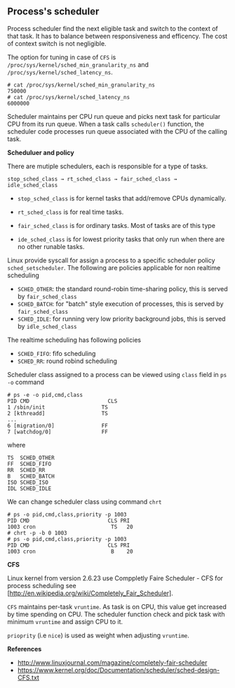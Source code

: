 ## Process's scheduler

Process scheduler find the next eligible task and switch to the context of that task. It has to balance between responsiveness and efficency. The cost of context switch is not negligible. 

The option for tuning in case of `CFS` is `/proc/sys/kernel/sched_min_granularity_ns`  and `/proc/sys/kernel/sched_latency_ns`.

    # cat /proc/sys/kernel/sched_min_granularity_ns
    750000
    # cat /proc/sys/kernel/sched_latency_ns
    6000000

Scheduler maintains per CPU run queue and picks next task for particular CPU from its run queue. When a task calls `scheduler()` function, the scheduler code processes run queue associated with the CPU of the calling task.

**Scheduluer and policy**

There are mutiple schedulers, each is responsible for a type of tasks. 

    stop_sched_class → rt_sched_class → fair_sched_class → idle_sched_class 

* `stop_sched_class` is for kernel tasks that add/remove CPUs dynamically. 
 
* `rt_sched_class` is for real time tasks.
* `fair_sched_class` is for ordinary tasks. Most of tasks are of this type
* `ide_sched_class` is for lowest priority tasks that only run when there are no other runable tasks.

Linux provide syscall for assign a process to a specific scheduler policy `sched_setscheduler`. The following are policies applicable for non realtime scheduling

* `SCHED_OTHER`: the standard round-robin time-sharing policy, this is served by `fair_sched_class`
* `SCHED_BATCH`: for "batch" style execution of processes, this is served by `fair_sched_class`
* `SCHED_IDLE`: for running very low priority background jobs, this is served by `idle_sched_class`

The realtime scheduling has following policies

* `SCHED_FIFO`: fifo scheduling
* `SCHED_RR`: round robind scheduling

Scheduler class assigned to a process can be viewed using `class` field in `ps -o` command
 
    # ps -e -o pid,cmd,class 
    PID CMD                         CLS
    1 /sbin/init                  TS
    2 [kthreadd]                  TS
    ...
    6 [migration/0]               FF
    7 [watchdog/0]                FF

where 

    TS  SCHED_OTHER
    FF  SCHED_FIFO
    RR  SCHED_RR
    B   SCHED_BATCH
    ISO SCHED_ISO
    IDL SCHED_IDLE

We can change scheduler class using command `chrt`

    # ps -o pid,cmd,class,priority -p 1003
    PID CMD                         CLS PRI
    1003 cron                        TS   20
    # chrt -p -b 0 1003
    # ps -o pid,cmd,class,priority -p 1003
    PID CMD                         CLS PRI
    1003 cron                        B    20

**CFS**

Linux kernel from version 2.6.23 use Comppletly Faire Scheduler - CFS for process scheduling see [http://en.wikipedia.org/wiki/Completely_Fair_Scheduler].

`CFS` maintains per-task `vruntime`. As task is on CPU, this value get increased by time spending on CPU. The scheduler function check and pick task with minimum `vruntime` and assign CPU to it.

`prioprity` (i.e `nice`) is used as weight when adjusting `vruntime`.

**References**

* http://www.linuxjournal.com/magazine/completely-fair-scheduler
* https://www.kernel.org/doc/Documentation/scheduler/sched-design-CFS.txt
